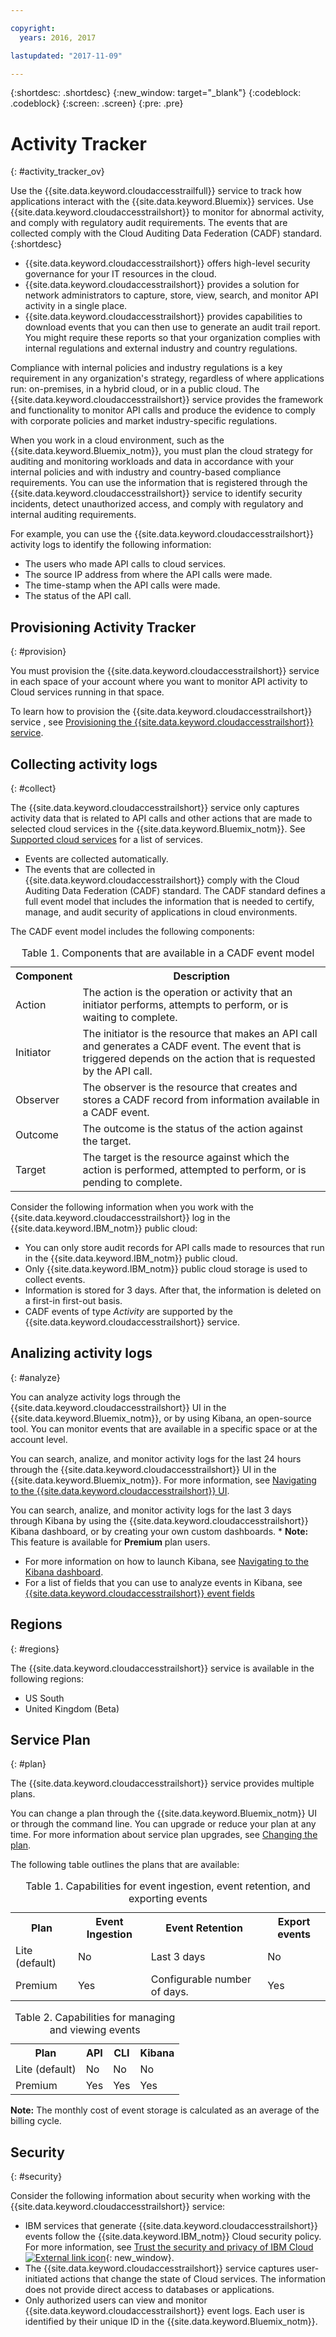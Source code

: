 ```yaml
---

copyright:
  years: 2016, 2017

lastupdated: "2017-11-09"

---
```


{:shortdesc: .shortdesc}
{:new_window: target="_blank"}
{:codeblock: .codeblock}
{:screen: .screen}
{:pre: .pre}


# Activity Tracker
{: #activity_tracker_ov}

Use the {{site.data.keyword.cloudaccesstrailfull}} service to track how applications interact with the {{site.data.keyword.Bluemix}} services. Use {{site.data.keyword.cloudaccesstrailshort}} to monitor for abnormal activity, and comply with regulatory audit requirements. The events that are collected comply with the Cloud Auditing Data Federation (CADF) standard.
{:shortdesc}

* {{site.data.keyword.cloudaccesstrailshort}} offers high-level security governance for your IT resources in the cloud.
* {{site.data.keyword.cloudaccesstrailshort}} provides a solution for network administrators to capture, store, view, search, and monitor API activity in a single place.
* {{site.data.keyword.cloudaccesstrailshort}} provides capabilities to download events that you can then use to generate an audit trail report. You might require these reports so that your organization complies with internal regulations and external industry and country regulations.

Compliance with internal policies and industry regulations is a key requirement in any organization's strategy, regardless of where applications run: on-premises, in a hybrid cloud, or in a public cloud. The {{site.data.keyword.cloudaccesstrailshort}} service provides the framework and functionality to monitor API calls and produce the evidence to comply with corporate policies and market industry-specific regulations.

When you work in a cloud environment, such as the {{site.data.keyword.Bluemix_notm}}, you must plan the cloud strategy for auditing and monitoring workloads and data in accordance with your internal policies and with industry and country-based compliance requirements. You can use the information that is registered through the {{site.data.keyword.cloudaccesstrailshort}} service to identify security incidents, detect unauthorized access, and comply with regulatory and internal auditing requirements.

For example, you can use the {{site.data.keyword.cloudaccesstrailshort}} activity logs to identify the following information:

* The users who made API calls to cloud services.
* The source IP address from where the API calls were made.
* The time-stamp when the API calls were made.
* The status of the API call.


## Provisioning Activity Tracker
{: #provision}

You must provision the {{site.data.keyword.cloudaccesstrailshort}} service in each space of your account where you want to monitor API activity to Cloud services running in that space.

To learn how to provision the {{site.data.keyword.cloudaccesstrailshort}} service , see [Provisioning the {{site.data.keyword.cloudaccesstrailshort}} service](/docs/services/cloud-activity-tracker/how-to/provision.html#provision).



## Collecting activity logs
{: #collect}

The {{site.data.keyword.cloudaccesstrailshort}} service only captures activity data that is related to API calls and other actions that are made to selected cloud services in the {{site.data.keyword.Bluemix_notm}}. See [Supported cloud services](/docs/services/cloud-activity-tracker/cloud_services.html#cloud_services) for a list of services.

* Events are collected automatically. 
* The events that are collected in {{site.data.keyword.cloudaccesstrailshort}} comply with the Cloud Auditing Data Federation (CADF) standard. The CADF standard defines a full event model that includes the information that is needed to certify, manage, and audit security of applications in cloud environments.

The CADF event model includes the following components:

<table>
  <caption>Table 1. Components that are available in a CADF event model</caption>
  <tr>
    <th>Component</th>
	<th>Description</th>
  </tr>
  <tr>
    <td>Action</td>
	<td>The action is the operation or activity that an initiator performs, attempts to perform, or is waiting to complete.</td>
  </tr>
  <tr>
    <td>Initiator</td>
	<td>The initiator is the resource that makes an API call and generates a CADF event. The event that is triggered depends on the action that is requested by the API call.</td>
  </tr>
  <tr>
    <td>Observer</td>
	<td>The observer is the resource that creates and stores a CADF record from information available in a CADF event.</td>
  </tr>
  <tr>
    <td>Outcome</td>
	<td>The outcome is the status of the action against the target.</td>
  </tr>
  <tr>
    <td>Target</td>
	<td>The target is the resource against which the action is performed, attempted to perform, or is pending to complete.</td>
  </tr>
</table>


Consider the following information when you work with the {{site.data.keyword.cloudaccesstrailshort}} log in the {{site.data.keyword.IBM_notm}} public cloud:

* You can only store audit records for API calls made to resources that run in the {{site.data.keyword.IBM_notm}} public cloud.
* Only {{site.data.keyword.IBM_notm}} public cloud storage is used to collect events.
* Information is stored for 3 days. After that, the information is deleted on a first-in first-out basis.
* CADF events of type *Activity* are supported by the {{site.data.keyword.cloudaccesstrailshort}} service.



## Analizing activity logs
{: #analyze}

You can analyze activity logs through the {{site.data.keyword.cloudaccesstrailshort}} UI in the {{site.data.keyword.Bluemix_notm}}, or by using Kibana, an open-source tool. You can monitor events that are available in a specific space or at the account level.

You can search, analize, and monitor activity logs for the last 24 hours through the {{site.data.keyword.cloudaccesstrailshort}} UI in the {{site.data.keyword.Bluemix_notm}}. For more information, see [Navigating to the {{site.data.keyword.cloudaccesstrailshort}} UI](/docs/services/cloud-activity-tracker/how-to/manage-events-ui/launch_at_ui.html#launch_at_ui).

You can search, analize, and monitor activity logs for the last 3 days through Kibana by using the {{site.data.keyword.cloudaccesstrailshort}} Kibana dashboard, or by creating your own custom dashboards. * **Note:** This feature is available for **Premium** plan users.

* For more information on how to launch Kibana, see [Navigating to the Kibana dashboard](/docs/services/cloud-activity-tracker/how-to/manage-events-ui/launch_kibana.html#launch_kibana). 
* For a list of fields that you can use to analyze events in Kibana, see [{{site.data.keyword.cloudaccesstrailshort}} event fields](/docs/services/cloud-activity-tracker/reference/at_event.html#at_event)



## Regions
{: #regions}

The {{site.data.keyword.cloudaccesstrailshort}} service is available in the following regions:

* US South
* United Kingdom (Beta)


## Service Plan
{: #plan}

The {{site.data.keyword.cloudaccesstrailshort}} service provides multiple plans.

You can change a plan through the {{site.data.keyword.Bluemix_notm}} UI or through the command line. You can upgrade or reduce your plan at any time. For more information about service plan upgrades, see [Changing the plan](/docs/services/cloud-activity-tracker/plan/change_plan.html#change_plan). 

The following table outlines the plans that are available:

<table>
    <caption>Table 1. Capabilities for event ingestion, event retention, and exporting events</caption>
      <tr>
        <th>Plan</th>
        <th>Event Ingestion</th>
        <th>Event Retention</th>
		<th>Export events</th>
      </tr>
      <tr>
        <td>Lite (default)</td>
        <td>No</td>
        <td>Last 3 days</td>
		<td>No</td>
      </tr>
      <tr>
        <td>Premium</td>
        <td>Yes</td>
        <td>Configurable number of days.</td>
		<td>Yes</td>
      </tr>
</table>

<table>
    <caption>Table 2. Capabilities for managing and viewing events</caption>
      <tr>
        <th>Plan</th>
		<th>API</th>
		<th>CLI</th>
        <th>Kibana</th>
      </tr>
      <tr>
        <td>Lite (default)</td>
		<td>No</td>
		<td>No</td>
        <td>No</td>
      </tr>
      <tr>
        <td>Premium</td>
		<td>Yes</td>
		<td>Yes</td>
        <td>Yes</td>
      </tr>
</table>

**Note:** The monthly cost of event storage is calculated as an average of the billing cycle.

## Security
{: #security}

Consider the following information about security when working with the {{site.data.keyword.cloudaccesstrailshort}} service:

* IBM services that generate {{site.data.keyword.cloudaccesstrailshort}} events follow the {{site.data.keyword.IBM_notm}} Cloud security policy. For more information, see [Trust the security and privacy of IBM Cloud ![External link icon](../../icons/launch-glyph.svg "External link icon")](https://www.ibm.com/cloud-computing/learn-more/why-ibm-cloud/security/){: new_window}.
* The {{site.data.keyword.cloudaccesstrailshort}} service captures user-initiated actions that change the state of Cloud services. The information does not provide direct access to databases or applications.
* Only authorized users can view and monitor {{site.data.keyword.cloudaccesstrailshort}} event logs. Each user is identified by their unique ID in the {{site.data.keyword.Bluemix_notm}}.
